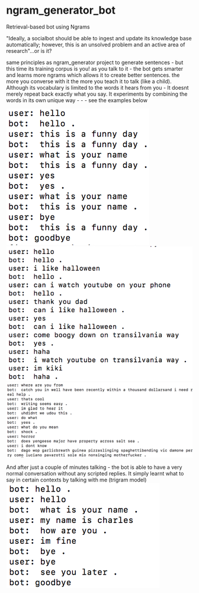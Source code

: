 # ngram_generator_bot
Retrieval-based bot using Ngrams

"Ideally, a socialbot should be able to ingest and update its knowledge base automatically; however, this is an unsolved problem and an active area of research"...or is it?

same principles as ngram_generator project to generate sentences - but this time its training corpus is you! as you talk to it - the bot gets smarter and learns more ngrams which allows it to create better sentences.  the more you converse with it the more you teach it to talk (like a child).  Although its vocabulary is limited to the words it hears from you - It doesnt merely repeat back exactly what you say.  It experiments by combining the words in its own unique way - - - see the examples below

![](https://raw.githubusercontent.com/mohammedterry/ngram_generator_bot/master/ex_learning1.png)
![](https://raw.githubusercontent.com/mohammedterry/ngram_generator_bot/master/ex_learning.png)
![](https://raw.githubusercontent.com/mohammedterry/ngram_generator_bot/master/trigram_example.png)

And after just a couple of minutes talking - the bot is able to have a very normal conversation without any scripted replies.  It simply learnt what to say in certain contexts by talking with me (trigram model)
![](https://raw.githubusercontent.com/mohammedterry/ngram_generator_bot/master/learned.png)
